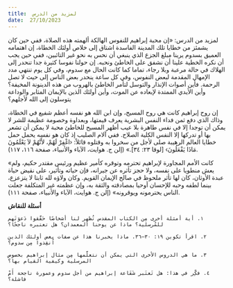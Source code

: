 ```yaml
---
title:  لمزيد من الدرس
date:  27/10/2023
---
```


لمزيد من الدرس: «إن محبة إبراهيم للنفوس الهالكة ألهمته هذه الصلاة، ففي حين كان يشمئز من خطايا تلك المدينة الفاسدة اشتاق إلى خلاص أولئك الخطاة، إن اهتمامه العميق بسدوم يرينا مبلغ الجزع الذي ينبغي أن نحس به نحو غير التائبين، ففي حين يجب أن نكره الخطية علينا أن نشفق على الخاطئ ونحبه. إن حولنا نفوسا كثيرة جدا تنحدر إلى الهلاك في حالة مرعبة وبلا رجاء، تماما كما كانت الحال مع سدوم، وفي كل يوم تنتهي مدد الإمهال المقدمة لبعض النفوس، وفي كل ساعة ينحدر بعض الناس إلى حيث لا تصل الرحمة. فأين أصوات الإنذار والتوسل لتأمر الخاطئ بالهروب من هذه الدينونة المخيفة؟ وأين الأيدي الممتدة لإبعاده عن الموت، وأين أولئك الذين بالإيمان المثابر والوداعة يتوسلون إلى الله لأجلهم؟

إن روح إبراهيم كانت هي روح المسيح، وإن ابن الله هو نفسه أعظم شفيع في الخطاة، وذاك الذي دفع ثمن فداء النفس البشرية يعرف قيمتها، وبعداوة وخصومة عظيمة للشر لا يمكن أن توجدا إلا في نفس طاهرة بلا عيب أظهر المسيح للخاطئ محبة لا يمكن أن تشعر بها أو تدركها إلا النفس الكلية الصلاح. ففي آلام الصليب إذ كان هو نفسه يحمل حمل خطايا العالم الرهيبة صلى لأجل من سخروا به وقتلوه قائلاً: ‹اغْفِرْ لَهُمْ، لأَنَّهُمْ لاَ يَعْلَمُونَ مَاذَا يَفْعَلُونَ› [لوقا ٢٣: ٣٤].» (إلن ج. هوايت، الآباء والأنبياء، صفحة ١١٦، ١١٧).

«كانت الأمم المجاورة لإبراهيم تحترمه وتوقره كأمير عظيم ورئيس مقتدر حكيم، ولم يعش منطويا على نفسه، ولا حجز تأثره عن جيرانه، فإن حياته وتأثير، على نقيض حياة عبدة الأوثان، كان لها تأثر ملحوظ في صالح الإيمان القويم. وكان ولاؤه لله ثابتا لا يتزعزع، بينما لطفه وحبه للإحسان أوحيا بمصادقته والثقة به، وإن عظمته غير المتكلفة جعلت الناس يحترمونه ويوقرونه» (إلن ج. هوايت، الآباء والأنبياء، صفحة ١١١).

**أسئلة للنقاش**

`١. أية أمثلة أخرى مِن الكتاب المقدس تُظهِر لنا أشخاصًا حَقَّقوا دَعوَتَهم للمُرسلية؟ ماذا عن يوحنا المعمدان؟ هل تعتبره ناجحًا؟`

`٢. اقرأ تكوين ١٩: ٣٠–٣٦. ماذا يخبرنا هذا عن صفات بعض أولئك الذين اُنقِذوا مِن سدوم؟`

`٣. ما هي الدروس الأخرى التي يمكن أن نتعلَّمها مِن مثال إبراهيم بخصوص المرسلية وكيفية القيام بها؟`

`٤. فكِّر في هذا: هل تَعتَبر شَفَاعة إبراهيم من أجل سدوم وعمورة ناجحة أَمْ فاشلة؟`